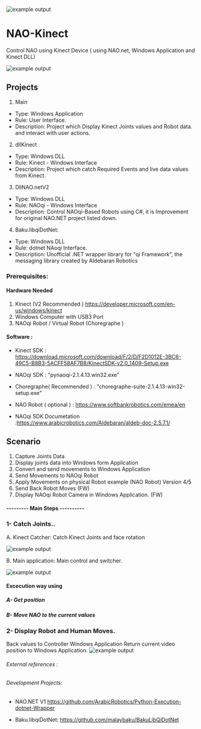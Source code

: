![example output](https://github.com/ArabicRobotics/NAO-Kinect/blob/master/logo3.png?raw=true)

# NAO-Kinect

Control NAO using Kinect Device ( using NAO.net, Windows Application and Kinect DLL)

![example output](https://github.com/ArabicRobotics/NAO-Kinect/blob/master/NAOKinectFlow.png?raw=true)

## Projects
1. Main
* Type: Windows Application 
* Rule: User Interface.
* Description: Project which Display Kinect Joints values and Robot data. and interact with user actions.

2. dllKinect
* Type: Windows DLL 
* Rule: Kinect - Windows Interface
* Description: Project which catch Required Events and live data values  from Kinect.

3. DllNAO.netV2
* Type: Windows DLL
* Rule: NAOqi - Windows Interface
* Description: Control NAOqi-Based Robots using C#, it is Improvement for original NAO.NET project listed down.

4. Baku.libqiDotNet:
* Type: Windows DLL
* Rule: dotnet NAoqi Interface.
* Description: Unofficial .NET wrapper library for "qi Framework", the messaging library created by Aldebaran Robotics

### Prerequisites: 

#### Hardware Needed 
1. Kinect (V2 Recommended ) https://developer.microsoft.com/en-us/windows/kinect
2. Windows Computer with USB3 Port
3. NAOqi Robot / Virtual Robot (Choregraphe )

#### Software : 

* Kinect SDK : https://download.microsoft.com/download/F/2/D/F2D1012E-3BC6-49C5-B8B3-5ACFF58AF7B8/KinectSDK-v2.0_1409-Setup.exe

* NAOqi SDK : "pynaoqi-2.1.4.13.win32.exe"

* Choregraphe( Recommended ) : "choregraphe-suite-2.1.4.13-win32-setup.exe"

* NAO Robot ( optional ) : https://www.softbankrobotics.com/emea/en


* NAOqi SDK Documetation :https://www.arabicrobotics.com/Aldebaran/aldeb-doc-2.5.7.1/




## Scenario 
1. Capture Joints Data 
2. Display joints data into Windows form Application 
3. Convert and send movements to Windows Application 
4. Send Movements to NAOqi Robot 
5. Apply Movements on physical Robot example (NAO Robot) Version 4/5
5. Send Back Robot Moves (FW)
6. Display NAOqi Robot Camera in Windows Application. (FW)


####   ---------     Main    Steps     ----------

### 1- Catch Joints..

A. Kinect Catcher: Catch Kinect Joints and face rotation

![example output](https://github.com/ArabicRobotics/NAO-Kinect/blob/master/tumblr_o5aco3jmvd1qza1qzo1_540.gif?raw=true)


B. Main application: Main control and switcher.

![example output](https://github.com/ArabicRobotics/NAO-Kinect/blob/master/KinectValues.png?raw=true)




#### Excecution way using
##### A- Get position 
##### B- Move NAO to the current values


### 2- Display Robot and Human Moves.

Back values to Controller Windows Application 
Return current video position to Windows Application.
![example output](https://github.com/ArabicRobotics/NAO-Kinect/blob/master/Kinect-Robot.png?raw=true)







###### External references  : 
###### Development Projects:
* NAO.NET V1
https://github.com/ArabicRobotics/Python-Execution-dotnet-Wrapper

* Baku.libqiDotNet: 
https://github.com/malaybaku/BakuLibQiDotNet
